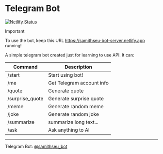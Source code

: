 # Telegram Bot

[![Netlify Status](https://api.netlify.com/api/v1/badges/94b36b26-5547-4972-8999-6312ef2ca45c/deploy-status)](https://app.netlify.com/sites/samith-tg-bot/deploys)

> [!IMPORTANT]
> To use the bot, keep this URL <https://samithseu-bot-server.netlify.app> running!

A simple telegram bot created just for learning to use API. It can:

| Command | Description |
| --- | --- |
| /start | Start using bot! |
| /me | Get Telegram account info |
| /quote | Generate quote |
| /surprise_quote | Generate surprise quote |
| /meme | Generate random meme |
| /joke | Generate random joke |
| /summarize | summarize long text... |
| /ask | Ask anything to AI |

---

Telegram Bot: <a href="https://t.me/samithseu_bot" target="_blank">@samithseu_bot</a>
